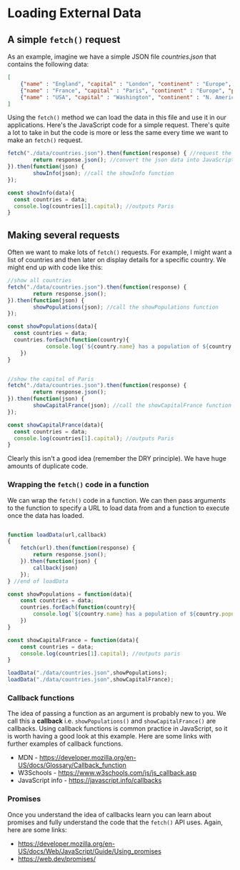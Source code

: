 # Loading External Data

## A simple ```fetch()``` request

As an example, imagine we have a simple JSON file *countries.json* that contains the following data:

```json
[
    {"name" : "England", "capital" : "London", "continent" : "Europe", "population": 53000000},
    {"name" : "France", "capital" : "Paris", "continent" : "Europe", "population": 67000000},
    {"name" : "USA", "capital" : "Washington", "continent" : "N. America", "population": 325000000}
]
```

Using the ```fetch()``` method we can load the data in this file and use it in our applications. Here's the JavaScript code for a simple  request. There's quite a lot to take in but the code is more or less the same every time we want to make an ```fetch()``` request.

```javascript
fetch("./data/countries.json").then(function(response) { //request the countries.json files
		return response.json(); //convert the json data into JavaScript objects/arrays
}).then(function(json) {
		showInfo(json); //call the showInfo function
});

const showInfo(data){
  const countries = data;
  console.log(countries[1].capital); //outputs Paris
}
```

## Making several requests
Often we want to make lots of ```fetch()``` requests. For example, I might want a list of countries and then later on display details for a specific country. We might end up with code like this:

```javascript
//show all countries
fetch("./data/countries.json").then(function(response) {
		return response.json();
}).then(function(json) {
		showPopulations(json); //call the showPopulations function
});

const showPopulations(data){
  const countries = data;
  countries.forEach(function(country){
			console.log(`${country.name} has a population of ${country.population} `);
	})
}


//show the capital of Paris
fetch("./data/countries.json").then(function(response) {
		return response.json();
}).then(function(json) {
		showCapitalFrance(json); //call the showCapitalFrance function
});

const showCapitalFrance(data){
  const countries = data;
  console.log(countries[1].capital); //outputs Paris
}

```
Clearly this isn't a good idea (remember the DRY principle). We have huge amounts of duplicate code.

### Wrapping the ```fetch()``` code in a function
We can wrap the ```fetch()``` code in a function. We can then pass arguments to the function to specify a URL to load data from and a function to execute once the data has loaded.

```javascript

function loadData(url,callback)
{
	fetch(url).then(function(response) {
		return response.json();
	}).then(function(json) {
		callback(json)
	});
} //end of loadData

const showPopulations = function(data){
	const countries = data;
	countries.forEach(function(country){
		console.log(`${country.name} has a population of ${country.population} `);
	})
}

const showCapitalFrance = function(data){
	const countries = data;
	console.log(countries[1].capital); //outputs paris
}

loadData("./data/countries.json",showPopulations);
loadData("./data/countries.json",showCapitalFrance);
```

### Callback functions
The idea of passing a function as an argument is probably new to you. We call this a **callback** i.e. ```showPopulations()``` and ```showCapitalFrance()``` are callbacks. Using callback functions is common practice in JavaScript, so it is worth having a good look at this example. Here are some links with further examples of callback functions.

* MDN - https://developer.mozilla.org/en-US/docs/Glossary/Callback_function
* W3Schools - https://www.w3schools.com/js/js_callback.asp
* JavaScript info - https://javascript.info/callbacks

### Promises
Once you understand the idea of callbacks learn you can learn about promises and fully understand the code that the ```fetch()``` API uses. Again, here are some links:
* https://developer.mozilla.org/en-US/docs/Web/JavaScript/Guide/Using_promises
* https://web.dev/promises/
